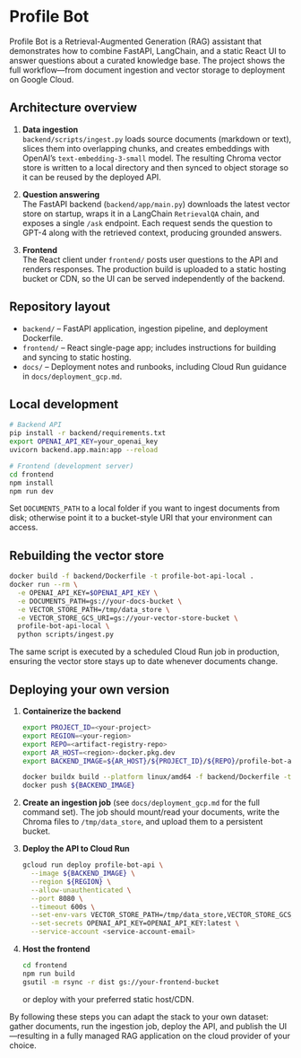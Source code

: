 # Profile Bot

Profile Bot is a Retrieval-Augmented Generation (RAG) assistant that demonstrates how to combine FastAPI, LangChain, and a static React UI to answer questions about a curated knowledge base. The project shows the full workflow—from document ingestion and vector storage to deployment on Google Cloud.

## Architecture overview

1. **Data ingestion**  
   `backend/scripts/ingest.py` loads source documents (markdown or text), slices them into overlapping chunks, and creates embeddings with OpenAI’s `text-embedding-3-small` model. The resulting Chroma vector store is written to a local directory and then synced to object storage so it can be reused by the deployed API.

2. **Question answering**  
   The FastAPI backend (`backend/app/main.py`) downloads the latest vector store on startup, wraps it in a LangChain `RetrievalQA` chain, and exposes a single `/ask` endpoint. Each request sends the question to GPT-4 along with the retrieved context, producing grounded answers.

3. **Frontend**  
   The React client under `frontend/` posts user questions to the API and renders responses. The production build is uploaded to a static hosting bucket or CDN, so the UI can be served independently of the backend.

## Repository layout

- `backend/` – FastAPI application, ingestion pipeline, and deployment Dockerfile.  
- `frontend/` – React single-page app; includes instructions for building and syncing to static hosting.  
- `docs/` – Deployment notes and runbooks, including Cloud Run guidance in `docs/deployment_gcp.md`.

## Local development

```bash
# Backend API
pip install -r backend/requirements.txt
export OPENAI_API_KEY=your_openai_key
uvicorn backend.app.main:app --reload

# Frontend (development server)
cd frontend
npm install
npm run dev
```

Set `DOCUMENTS_PATH` to a local folder if you want to ingest documents from disk; otherwise point it to a bucket-style URI that your environment can access.

## Rebuilding the vector store

```bash
docker build -f backend/Dockerfile -t profile-bot-api-local .
docker run --rm \
  -e OPENAI_API_KEY=$OPENAI_API_KEY \
  -e DOCUMENTS_PATH=gs://your-docs-bucket \
  -e VECTOR_STORE_PATH=/tmp/data_store \
  -e VECTOR_STORE_GCS_URI=gs://your-vector-store-bucket \
  profile-bot-api-local \
  python scripts/ingest.py
```

The same script is executed by a scheduled Cloud Run job in production, ensuring the vector store stays up to date whenever documents change.

## Deploying your own version

1. **Containerize the backend**
   ```bash
   export PROJECT_ID=<your-project>
   export REGION=<your-region>
   export REPO=<artifact-registry-repo>
   export AR_HOST=<region>-docker.pkg.dev
   export BACKEND_IMAGE=${AR_HOST}/${PROJECT_ID}/${REPO}/profile-bot-api:latest

   docker buildx build --platform linux/amd64 -f backend/Dockerfile -t ${BACKEND_IMAGE} .
   docker push ${BACKEND_IMAGE}
   ```

2. **Create an ingestion job** (see `docs/deployment_gcp.md` for the full command set). The job should mount/read your documents, write the Chroma files to `/tmp/data_store`, and upload them to a persistent bucket.

3. **Deploy the API to Cloud Run**
   ```bash
   gcloud run deploy profile-bot-api \
     --image ${BACKEND_IMAGE} \
     --region ${REGION} \
     --allow-unauthenticated \
     --port 8080 \
     --timeout 600s \
     --set-env-vars VECTOR_STORE_PATH=/tmp/data_store,VECTOR_STORE_GCS_URI=gs://your-vector-store-bucket,ALLOWED_ORIGINS=https://your-frontend-host \
     --set-secrets OPENAI_API_KEY=OPENAI_API_KEY:latest \
     --service-account <service-account-email>
   ```

4. **Host the frontend**
   ```bash
   cd frontend
   npm run build
   gsutil -m rsync -r dist gs://your-frontend-bucket
   ```
   or deploy with your preferred static host/CDN.

By following these steps you can adapt the stack to your own dataset: gather documents, run the ingestion job, deploy the API, and publish the UI—resulting in a fully managed RAG application on the cloud provider of your choice.
